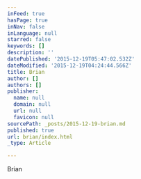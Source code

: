 ```yaml
---
inFeed: true
hasPage: true
inNav: false
inLanguage: null
starred: false
keywords: []
description: ''
datePublished: '2015-12-19T05:47:02.532Z'
dateModified: '2015-12-19T04:24:44.566Z'
title: Brian
author: []
authors: []
publisher:
  name: null
  domain: null
  url: null
  favicon: null
sourcePath: _posts/2015-12-19-brian.md
published: true
url: brian/index.html
_type: Article

---
```

Brian